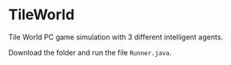 # TileWorld
Tile World PC game simulation with 3 different intelligent agents.

Download the folder and run the file `Runner.java`.
